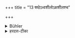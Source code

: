 +++
title = "13 षष्ठेऽध्वशीलोऽक्षशीलश्च"

+++

<details><summary>Bühler</summary>

13. (If he performs it) on the sixth day, he will become a great traveller and gambler.
</details>

<details><summary>हरदत्त-टीका</summary>

## सूत्रम्
षष्ठेऽध्वशीलोऽक्षशीलश्च ॥ १२ ॥  
### टिप्पनी
अध्वशीलः पान्थः । अक्षशीलः कितवः ॥ १२ ॥
</details>
